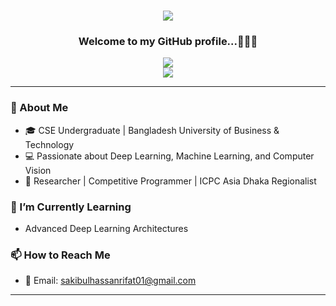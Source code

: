 <h1 align="center">
  <img src="https://capsule-render.vercel.app/api?type=waving&color=A225F7&height=200&section=header&text=Hey%20there!%20I'm%20Rifat%20😊&fontSize=35&fontColor=ffffff" />
</h1>

<h3 align="center">
  Welcome to my GitHub profile...👨‍💻🚀
</h3>
<p align="center">
  <img src="https://github-readme-stats.vercel.app/api?username=iamRiifat&show_icons=true&theme=radical" />
  <br>
  <img src="https://streak-stats.demolab.com?user=iamRiifat&theme=radical&hide_border=false" />
</p>


---

### 👋 About Me

- 🎓 CSE Undergraduate | Bangladesh University of Business & Technology
- 💻 Passionate about Deep Learning, Machine Learning, and Computer Vision
- 🧠 Researcher | Competitive Programmer | ICPC Asia Dhaka Regionalist

### 🌱 I’m Currently Learning
- Advanced Deep Learning Architectures
  
### 📫 How to Reach Me
- 📧 Email: sakibulhassanrifat01@gmail.com

<!--

- 💼 [LinkedIn](https://www.linkedin.com/in/sakibulrifat)
- 🧠 [Google Scholar](https://scholar.google.com/) *(add your link here)*
-->
---
